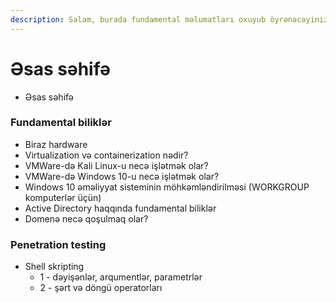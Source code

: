```yaml
---
description: Salam, burada fundamental məlumatları oxuyub öyrənəcəyinizi ümid edirəm.
---
```


# Əsas səhifə

* Əsas səhifə

### Fundamental biliklər

* Biraz hardware
* Virtualization və containerization nədir?
* VMWare-də Kali Linux-u necə işlətmək olar?
* VMWare-də Windows 10-u necə işlətmək olar?
* Windows 10 əməliyyat sisteminin möhkəmləndirilməsi (WORKGROUP komputerlər üçün)
* Active Directory haqqında fundamental biliklər
* Domenə necə qoşulmaq olar?

### Penetration testing

* Shell skripting
  * 1 - dəyişənlər, arqumentlər, parametrlər
  * 2 - şərt və döngü operatorları
